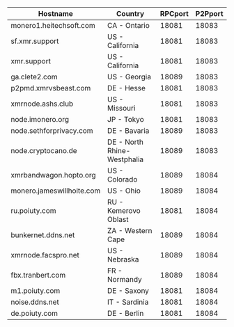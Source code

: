 Hostname | Country | RPCport | P2Pport
--- | --- | --- | ---
monero1.heitechsoft.com | CA - Ontario | 18081 | 18083
sf.xmr.support | US - California | 18081 | 18083
xmr.support | US - California | 18081 | 18083
ga.clete2.com | US - Georgia | 18089 | 18083
p2pmd.xmrvsbeast.com | DE - Hesse | 18081 | 18083
xmrnode.ashs.club | US - Missouri | 18081 | 18083
node.imonero.org | JP - Tokyo | 18081 | 18083
node.sethforprivacy.com | DE - Bavaria | 18089 | 18083
node.cryptocano.de | DE - North Rhine-Westphalia | 18089 | 18083
xmrbandwagon.hopto.org | US - Colorado | 18089 | 18084
monero.jameswillhoite.com | US - Ohio | 18089 | 18084
ru.poiuty.com | RU - Kemerovo Oblast | 18081 | 18084
bunkernet.ddns.net | ZA - Western Cape | 18089 | 18084
xmrnode.facspro.net | US - Nebraska | 18089 | 18084
fbx.tranbert.com | FR - Normandy | 18089 | 18084
m1.poiuty.com | DE - Saxony | 18081 | 18084
noise.ddns.net | IT - Sardinia | 18081 | 18084
de.poiuty.com | DE - Berlin | 18081 | 18084
